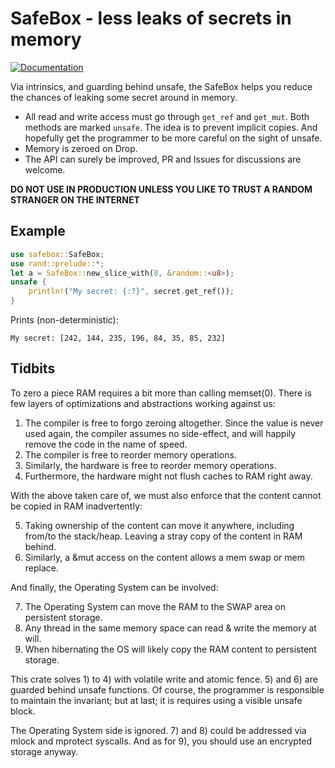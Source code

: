 #  SafeBox - less leaks of secrets in memory

[![Documentation](https://docs.rs/safebox/badge.svg)](https://docs.rs/safebox)

Via intrinsics, and guarding behind unsafe, the SafeBox helps you reduce the
chances of leaking some secret around in memory.

 - All read and write access must go through `get_ref` and `get_mut`. Both
   methods are marked `unsafe`. The idea is to prevent implicit copies. And
   hopefully get the programmer to be more careful on the sight of unsafe.
 - Memory is zeroed on Drop.
 - The API can surely be improved, PR and Issues for discussions are welcome.

**DO NOT USE IN PRODUCTION UNLESS YOU LIKE TO TRUST A RANDOM STRANGER ON THE INTERNET**

## Example

```rust
use safebox::SafeBox;
use rand::prelude::*;
let a = SafeBox::new_slice_with(8, &random::<u8>);
unsafe {
    println!("My secret: {:?}", secret.get_ref());
}
```

Prints (non-deterministic):
```text
My secret: [242, 144, 235, 196, 84, 35, 85, 232]
```

## Tidbits

To zero a piece RAM requires a bit more than calling memset(0). There is few layers of
optimizations and abstractions working against us:

 1) The compiler is free to forgo zeroing altogether. Since the value is never used again, the
    compiler assumes no side-effect, and will happily remove the code in the name of speed.
 2) The compiler is free to reorder memory operations.
 3) Similarly, the hardware is free to reorder memory operations.
 4) Furthermore, the hardware might not flush caches to RAM right away.

With the above taken care of, we must also enforce that the content cannot be copied in RAM
inadvertently:

 5) Taking ownership of the content can move it anywhere, including from/to the stack/heap.
    Leaving a stray copy of the content in RAM behind.
 6) Similarly, a &mut access on the content allows a mem swap or mem replace.

And finally, the Operating System can be involved:

 7) The Operating System can move the RAM to the SWAP area on persistent storage.
 8) Any thread in the same memory space can read & write the memory at will.
 9) When hibernating the OS will likely copy the RAM content to persistent storage.

This crate solves 1) to 4) with volatile write and atomic fence.
5) and 6) are guarded behind unsafe functions. Of course, the programmer is responsible to
   maintain the invariant; but at last; it is requires using a visible unsafe block.

The Operating System side is ignored. 7) and 8) could be addressed via mlock and mprotect
syscalls. And as for 9), you should use an encrypted storage anyway.
